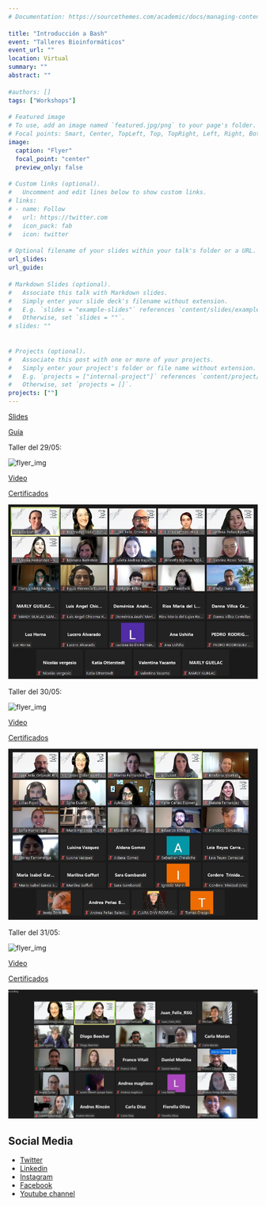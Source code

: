 ```yaml
---
# Documentation: https://sourcethemes.com/academic/docs/managing-content/

title: "Introducción a Bash"
event: "Talleres Bioinformáticos"
event_url: ""
location: Virtual
summary: ""
abstract: ""

#authors: []
tags: ["Workshops"]

# Featured image
# To use, add an image named `featured.jpg/png` to your page's folder. 
# Focal points: Smart, Center, TopLeft, Top, TopRight, Left, Right, BottomLeft, Bottom, BottomRight.
image:
  caption: "Flyer"
  focal_point: "center"
  preview_only: false

# Custom links (optional).
#   Uncomment and edit lines below to show custom links.
# links:
# - name: Follow
#   url: https://twitter.com
#   icon_pack: fab
#   icon: twitter

# Optional filename of your slides within your talk's folder or a URL.
url_slides: 
url_guide: 

# Markdown Slides (optional).
#   Associate this talk with Markdown slides.
#   Simply enter your slide deck's filename without extension.
#   E.g. `slides = "example-slides"` references `content/slides/example-slides.md`.
#   Otherwise, set `slides = ""`.
# slides: ""


# Projects (optional).
#   Associate this post with one or more of your projects.
#   Simply enter your project's folder or file name without extension.
#   E.g. `projects = ["internal-project"]` references `content/project/deep-learning/index.md`.
#   Otherwise, set `projects = []`.
projects: [""]
---
```


[Slides](https://drive.google.com/file/d/1l4Yjblsj6NbQFzNvhi2re6gjD3fMB36R/view?usp=sharing)

[Guía](https://drive.google.com/file/d/15fIGkZt4MFAid6TeKjl3fSSHhA9yPIiH/view?usp=sharing)

Taller del 29/05:

![flyer_img](flyer_2905.jpg)

[Video](https://youtu.be/4yy6DLH7k7A)

[Certificados](https://drive.google.com/drive/folders/18k-nYmg-1c9hHXhbTE7vOkwcGFx1mZJw?usp=sharing)

![Zoom_img](2905.jpg)

Taller del 30/05:

![flyer_img](flyer_3005.jpg)

[Video](https://youtu.be/IqtwV0JI-mo )

[Certificados](https://drive.google.com/drive/folders/13j7QZFDl8ETNm-U_45RHYaAeh5DwQfv_?usp=sharing)

![Zoom_img](3005.jpg)

Taller del 31/05:

![flyer_img](flyer_3105.jpg)

[Video](https://youtu.be/XXZqvY6etHA)

[Certificados](https://drive.google.com/drive/folders/1Ovnn2s5m9FREcFUzQesBbtfCRAySMNux?usp=sharing)

![Zoom_img](3105.jpg)


## Social Media
- [Twitter](https://twitter.com/rsgargentina)
- [Linkedin](https://www.linkedin.com/in/iscb-sc-rsgargentina-053599214/)
- [Instagram](https://www.instagram.com/rsg_arg/)
- [Facebook](https://www.facebook.com/RSGArgentina/)
- [Youtube channel](https://www.youtube.com/channel/UCVQA_t8dR5xownEu5NI9S0w/featured)
